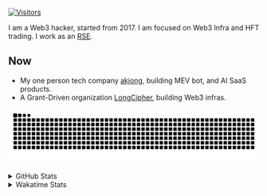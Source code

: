 <!-- markdownlint-disable MD041 MD010 MD033 -->
[![Visitors](https://api.visitorbadge.io/api/daily?path=Akagi201%2FAkagi201&label=Visitors%20Today&countColor=%2337d67a)](https://visitorbadge.io/status?path=Akagi201%2FAkagi201)

I am a Web3 hacker, started from 2017. I am focused on Web3 Infra and HFT trading.
I work as an [RSE](https://us-rse.org/about/what-is-an-rse/).

## Now

* My one person tech company [akjong](https://github.com/akjong), building MEV bot, and AI SaaS products.
* A Grant-Driven organization [LongCipher](https://github.com/longcipher), building Web3 infras.

[![github contribution grid snake animation](https://raw.githubusercontent.com/Akagi201/Akagi201/output/github-contribution-grid-snake.svg#gh-light-mode-only)](https://github.com/Akagi201)

<details>
<summary>GitHub Stats</summary>
  <a href="https://github.com/Akagi201"><img alt="Profile Detail" src="https://raw.githubusercontent.com/Akagi201/Akagi201/master/profile-summary-card-output/dracula/0-profile-details.svg" /></a>
  <a href="https://github.com/Akagi201"><img alt="Github Stats" src="https://raw.githubusercontent.com/Akagi201/Akagi201/master/profile-summary-card-output/dracula/3-stats.svg" /></a>
  <a href="https://github.com/Akagi201"><img alt="Lang By Commits" src="https://raw.githubusercontent.com/Akagi201/Akagi201/master/profile-summary-card-output/dracula/2-most-commit-language.svg" /></a>
</details>

<details>
<summary>Wakatime Stats</summary>
<br>

<!--START_SECTION:waka-->

```txt
From: 10 July 2025 - To: 17 July 2025

Total Time: 65 hrs 48 mins

Other                      34 hrs 37 mins  █████████████░░░░░░░░░░░░   52.61 %
Rust                       10 hrs          ███▓░░░░░░░░░░░░░░░░░░░░░   15.20 %
sh                         9 hrs 57 mins   ███▓░░░░░░░░░░░░░░░░░░░░░   15.12 %
Markdown                   4 hrs 3 mins    █▓░░░░░░░░░░░░░░░░░░░░░░░   06.17 %
TOML                       2 hrs 58 mins   █░░░░░░░░░░░░░░░░░░░░░░░░   04.52 %
JSON                       1 hr 33 mins    ▓░░░░░░░░░░░░░░░░░░░░░░░░   02.37 %
TypeScript                 43 mins         ▒░░░░░░░░░░░░░░░░░░░░░░░░   01.10 %
Python                     25 mins         ░░░░░░░░░░░░░░░░░░░░░░░░░   00.65 %
Go                         22 mins         ░░░░░░░░░░░░░░░░░░░░░░░░░   00.57 %
Move                       17 mins         ░░░░░░░░░░░░░░░░░░░░░░░░░   00.45 %
```

<!--END_SECTION:waka-->

</details>
